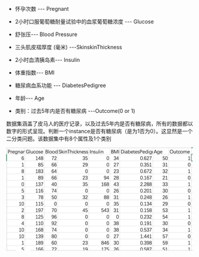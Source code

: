 * 怀孕次数 --- Pregnant

* 2小时口服葡萄糖耐量试验中的血浆葡萄糖浓度 --- Glucose

* 舒张压--- Blood Pressure

* 三头肌皮褶厚度 \(毫米\) ---SkinskinThickness

* 2小时血清胰岛素--- Insulin

* 体重指数--- BMI

* 糖尿病血系功能 --- DiabetesPedigree

* 年龄--- Age

* 类别：过去5年内是否有糖尿病 ---Outcome\(0 or 1\)

数据集涵盖了皮马人的医疗记录，以及过去5年内是否有糖尿病，所有的数据都以数字的形式呈现。判断一个instance是否有糖尿病（是为1否为0）。这显然是一个二分类问题。该数据集中有8个属性及1个类别

![](/assets/import.png)   







# 



